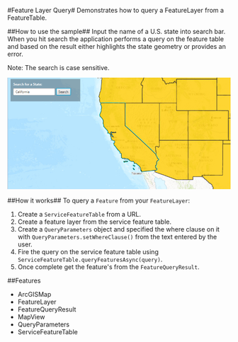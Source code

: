 #Feature Layer Query#
Demonstrates how to query a FeatureLayer from a FeatureTable.

##How to use the sample##
Input the name of a U.S. state into search bar. When you hit search the application performs a query on the feature table and based on the result either highlights the state geometry or provides an error.

Note: The search is case sensitive.

![](FeatureLayerQuery.png)

##How it works##
To query a `Feature` from your `FeatureLayer`:

1. Create a `ServiceFeatureTable` from a URL.
2. Create a feature layer from the service feature table.
3. Create a `QueryParameters` object and specified the where clause on it with `QueryParameters.setWhereClause()` from the text entered by the user. 
4. Fire the query on the service feature table using `ServiceFeatureTable.queryFeaturesAsync(query)`.
5. Once complete get the feature's from the `FeatureQueryResult`.

##Features
- ArcGISMap
- FeatureLayer
- FeatureQueryResult
- MapView
- QueryParameters
- ServiceFeatureTable

